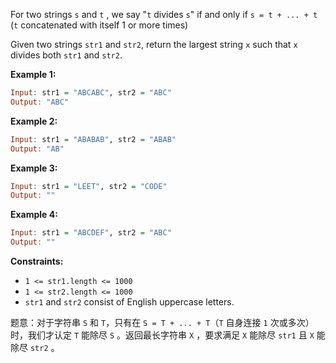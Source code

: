 

For two strings `s` and `t` , we say "`t` divides `s`" if and only if `s = t + ... + t`  (`t` concatenated with itself 1 or more times)

Given two strings `str1` and `str2`, return the largest string `x` such that `x` divides both `str1` and `str2`.

 

**Example 1:**

```haskell
Input: str1 = "ABCABC", str2 = "ABC"
Output: "ABC"
```

**Example 2:**

```haskell
Input: str1 = "ABABAB", str2 = "ABAB"
Output: "AB"
```

**Example 3:**

```haskell
Input: str1 = "LEET", str2 = "CODE"
Output: ""
```

**Example 4:**

```haskell
Input: str1 = "ABCDEF", str2 = "ABC"
Output: "" 
```

**Constraints:**
- `1 <= str1.length <= 1000`
 - `1 <= str2.length <= 1000`
 - `str1` and `str2` consist of English uppercase letters.




题意：对于字符串 `S` 和 `T`，只有在 `S = T + ... + T`（`T` 自身连接 `1` 次或多次）时，我们才认定 `T` 能除尽 `S` 。返回最长字符串 `X` ，要求满足 `X` 能除尽 `str1` 且 `X` 能除尽 `str2` 。

